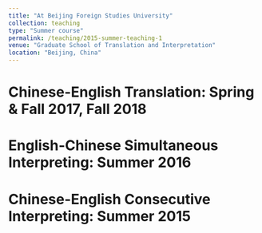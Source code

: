 ```yaml
---
title: "At Beijing Foreign Studies University"
collection: teaching
type: "Summer course"
permalink: /teaching/2015-summer-teaching-1
venue: "Graduate School of Translation and Interpretation"
location: "Beijing, China"
---
```


Chinese-English Translation: Spring & Fall 2017, Fall 2018
======

English-Chinese Simultaneous Interpreting: Summer 2016
======

Chinese-English Consecutive Interpreting: Summer 2015
======
